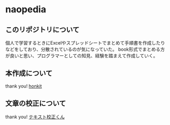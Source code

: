# naopedia

## このリポジトリについて

個人で学習するときにExcelやスプレッドシートでまとめて手順書を作成したりなどをしており、分散されているのが気になっていた。
book形式でまとめる方が良いと思い、プログラマーとしての知見、経験を踏まえて作成していく。

## 本作成について

thank you!
[honkit](https://github.com/honkit/honkit)

## 文章の校正について

thank you!
[テキスト校正くん](https://ics.media/entry/18859/)
